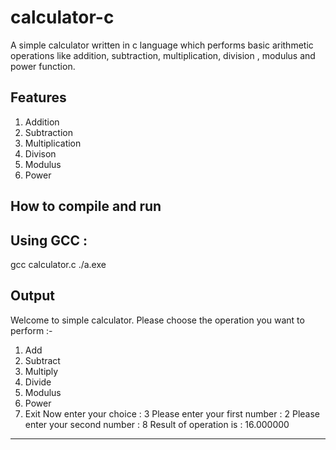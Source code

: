 # calculator-c
A simple calculator written in c language which performs basic arithmetic operations like addition, subtraction, multiplication, division , modulus and power function.

## Features
1. Addition
2. Subtraction
3. Multiplication
4. Divison
5. Modulus
6. Power
   
## How to compile and run
## Using GCC :
gcc calculator.c
./a.exe

## Output
Welcome to simple calculator.
Please choose the operation you want to perform :-
1. Add
2. Subtract
3. Multiply
4. Divide
5. Modulus
6. Power
7. Exit
Now enter your choice : 3
Please enter your first number : 2
Please enter your second number : 8
Result of operation is : 16.000000
-------------------------------------------
